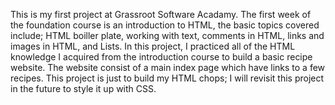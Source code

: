 This is my first project at Grassroot Software Acadamy. The first week of the foundation course is an introduction to HTML, the basic topics covered include; HTML boiller plate, working with text, comments in HTML, links and images in HTML, and Lists.
In this project, I practiced all of the HTML knowledge I acquired from the introduction course to build a basic recipe website.
The website consist of a main index page which have links to a few recipes.
This project is just to build my HTML chops; I will revisit this project in the future to style it up with CSS.
